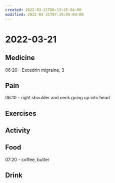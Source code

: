 ```yaml
---
created: 2022-03-21T06:13:25-04:00
modified: 2022-03-21T07:19:05-04:00
---
```


# 2022-03-21

## Medicine

06:20 - Excedrin migraine, 3

## Pain

06:10 - right shoulder and neck going up into head


## Exercises


## Activity


## Food

07:20 - coffee, butter


## Drink
